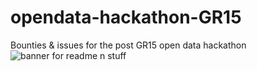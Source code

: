 # opendata-hackathon-GR15
Bounties &amp; issues for the post GR15 open data hackathon
![banner for readme n stuff](https://user-images.githubusercontent.com/8564403/191556788-13cf8afa-9aa1-4341-81b4-7f892efa4168.png)
